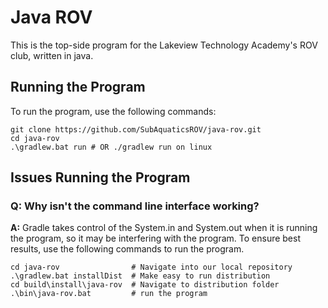 # Java ROV

This is the top-side program for the Lakeview Technology Academy's ROV club, written in java.

## Running the Program

To run the program, use the following commands:

```
git clone https://github.com/SubAquaticsROV/java-rov.git
cd java-rov
.\gradlew.bat run # OR ./gradlew run on linux 
```

## Issues Running the Program

### Q: Why isn't the command line interface working?

__A:__ Gradle takes control of the System.in and System.out when it is running
the program, so it may be interfering with the program. To ensure best results,
use the following commands to run the program.

```
cd java-rov                # Navigate into our local repository
.\gradlew.bat installDist  # Make easy to run distribution
cd build\install\java-rov  # Navigate to distribution folder
.\bin\java-rov.bat         # run the program
```